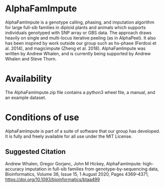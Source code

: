 AlphaFamImpute
===============

AlphaFamImpute is a genotype calling, phasing, and imputation algorithm for large full-sib families in diploid plants and animals which supports individuals genotyped with SNP array or GBS data. The approach draws heavily on single and multi-locus iterative peeling (as in AlphaPeel). It also has been inspired by work outside our group such as hs-phase (Ferdosi et al. 2014), and magicimpute (Zheng et al. 2018). AlphaFamImpute was written by Andrew Whalen, and is currently being supported by Andrew Whalen and Steve Thorn.

Availability
============

The AlphaFamImpute.zip file contains a python3 wheel file, a manual, and an example dataset.

Conditions of use
=================

AlphaFamImpute is part of a suite of software that our group has developed. It is fully and freely available for all use under the MIT License.

Suggested Citation
------------------

Andrew Whalen, Gregor Gorjanc, John M Hickey, AlphaFamImpute: high-accuracy imputation in full-sib families from genotype-by-sequencing data, Bioinformatics, Volume 36, Issue 15, 1 August 2020, Pages 4369–4371, https://doi.org/10.1093/bioinformatics/btaa499
